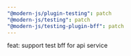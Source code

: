 ```yaml
---
"@modern-js/plugin-testing": patch
"@modern-js/testing": patch
"@modern-js/testing-plugin-bff": patch
---
```


feat: support test bff for api service
